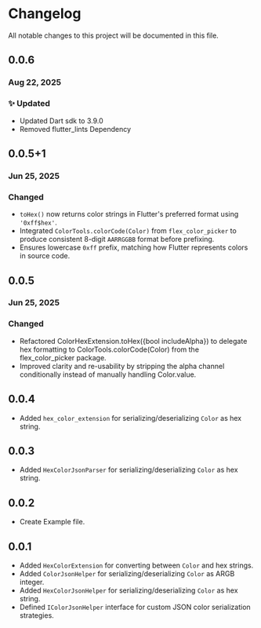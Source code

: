 # Changelog

All notable changes to this project will be documented in this file.

## 0.0.6

### Aug 22, 2025

### ✨ Updated

- Updated Dart sdk to 3.9.0
- Removed flutter_lints Dependency

## 0.0.5+1

### Jun 25, 2025

### Changed

- `toHex()` now returns color strings in Flutter's preferred format using `'0xff$hex'`.
- Integrated `ColorTools.colorCode(Color)` from `flex_color_picker` to produce consistent 8-digit `AARRGGBB` format
  before prefixing.
- Ensures lowercase `0xff` prefix, matching how Flutter represents colors in source code.

## 0.0.5

### Jun 25, 2025

### Changed

- Refactored ColorHexExtension.toHex({bool includeAlpha}) to delegate hex formatting to ColorTools.colorCode(Color) from
  the flex_color_picker package.
- Improved clarity and re-usability by stripping the alpha channel conditionally instead of manually handling
  Color.value.

## 0.0.4

- Added `hex_color_extension` for serializing/deserializing `Color` as hex string.

## 0.0.3

- Added `HexColorJsonParser` for serializing/deserializing `Color` as hex string.

## 0.0.2

- Create Example file.

## 0.0.1

- Added `HexColorExtension` for converting between `Color` and hex strings.
- Added `ColorJsonHelper` for serializing/deserializing `Color` as ARGB integer.
- Added `HexColorJsonHelper` for serializing/deserializing `Color` as hex string.
- Defined `IColorJsonHelper` interface for custom JSON color serialization strategies.
